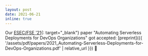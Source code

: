 ```yaml
---
layout: post
date: 2021-06-21
inline: true
---
```


Our [ESEC/FSE '21](https://2021.esec-fse.org/){: target="_blank"} paper "Automating Serverless Deployments for DevOps Organizations"
got accepted: [preprint]({{ '/assets/pdf/papers/2021_Automating-Serverless-Deployments-for-DevOps-Organizations.pdf' | relative_url }}) 📰
